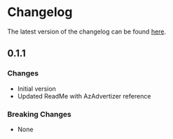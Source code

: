 # Changelog

The latest version of the changelog can be found [here](https://github.com/Azure/bicep-registry-modules/blob/main/avm/ptn/authorization/pim-role-assignment/CHANGELOG.md).

## 0.1.1

### Changes

- Initial version
- Updated ReadMe with AzAdvertizer reference

### Breaking Changes

- None
